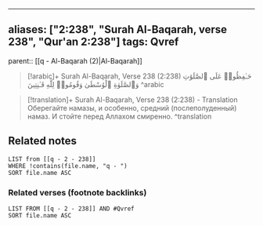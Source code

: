 
---
aliases: ["2:238", "Surah Al-Baqarah, verse 238", "Qur'an 2:238"]
tags: Qvref
---

parent:: [[q - Al-Baqarah (2)|Al-Baqarah]]

> [!arabic]+ Surah Al-Baqarah, Verse 238 (2:238)
> <span class="quran-arabic">حَـٰفِظُوا۟ عَلَى ٱلصَّلَوَٰتِ وَٱلصَّلَوٰةِ ٱلْوُسْطَىٰ وَقُومُوا۟ لِلَّهِ قَـٰنِتِينَ</span>
^arabic

> [!translation]+ Surah Al-Baqarah, Verse 238 (2:238) - Translation
> Оберегайте намазы, и особенно, средний (послеполуденный) намаз. И стойте перед Аллахом смиренно.
^translation



## Related notes
```dataview
LIST from [[q - 2 - 238]]
WHERE !contains(file.name, "q - ")
SORT file.name ASC
```

### Related verses (footnote backlinks)
```dataview
LIST FROM [[q - 2 - 238]] AND #Qvref
SORT file.name ASC
```

